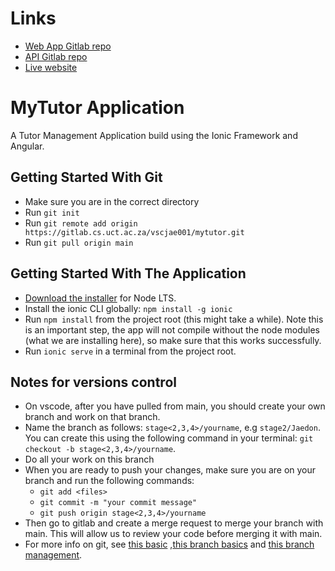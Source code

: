 # Links
* [Web App Gitlab repo](https://gitlab.cs.uct.ac.za/vscjae001/mytutor)
* [API Gitlab repo](https://gitlab.cs.uct.ac.za/vscjae001/my-tutor-api)
* [Live website](https://my-tutor-lime.vercel.app/account)
# MyTutor Application

A Tutor Management Application build using the Ionic Framework and Angular.

## Getting Started With Git
* Make sure you are in the correct directory
* Run `git init`
* Run `git remote add origin https://gitlab.cs.uct.ac.za/vscjae001/mytutor.git`
* Run `git pull origin main`

## Getting Started With The Application

* [Download the installer](https://nodejs.org/) for Node LTS.
* Install the ionic CLI globally: `npm install -g ionic`
* Run `npm install` from the project root (this might take a while). Note this is an important step, the app will not compile without the node modules (what we are installing here), so make sure that this works successfully.
* Run `ionic serve` in a terminal from the project root.

## Notes for versions control
* On vscode, after you have pulled from main, you should create your own branch and work on that branch.
* Name the branch as follows: `stage<2,3,4>/yourname`, e.g `stage2/Jaedon`. You can create this using the following command in your terminal: `git checkout -b stage<2,3,4>/yourname`.
* Do all your work on this branch
* When you are ready to push your changes, make sure you are on your branch and run the following commands:
    * `git add <files>`
    * `git commit -m "your commit message"`
    * `git push origin stage<2,3,4>/yourname`
* Then go to gitlab and create a merge request to merge your branch with main. This will allow us to review your code before merging it with main.
* For more info on git, see [this basic](https://git-scm.com/doc) ,[this branch basics](https://git-scm.com/book/en/v2/Git-Branching-Basic-Branching-and-Merging) and [this branch management](https://git-scm.com/book/en/v2/Git-Branching-Branch-Management).

<!-- ## Deploying

### Progressive Web App

1. Run `ionic build --prod`
2. Push the `www` folder to your hosting service

### Android

1. Run `ionic cordova run android --prod`

### iOS

1. Run `ionic cordova run ios --prod` -->
